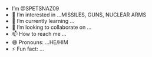 -  I’m @SPETSNAZ09
- 👀 I’m interested in ...MISSILES, GUNS, NUCLEAR ARMS
- 🌱 I’m currently learning ...
- 💞️ I’m looking to collaborate on ...
- 📫 How to reach me ...
- 😄 Pronouns: ...HE/HIM
- ⚡ Fun fact: ...

<!---
SPETSNAZ09/SPETSNAZ09 is a ✨ special ✨ repository because its `README.md` (this file) appears on your GitHub profile.
You can click the Preview link to take a look at your changes.
--->
